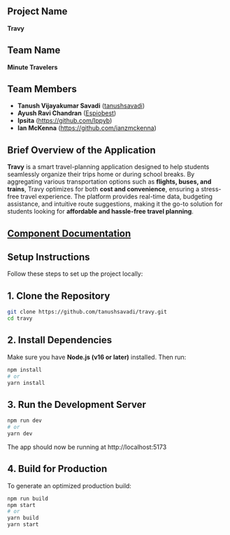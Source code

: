 ## Project Name
**Travy**

## Team Name
**Minute Travelers**

## Team Members
- **Tanush Vijayakumar Savadi** ([tanushsavadi](https://github.com/tanushsavadi))
- **Ayush Ravi Chandran** ([Espiobest](https://github.com/Espiobest))
- **Ipsita** (https://github.com/Ippyb)
- **Ian McKenna** (https://github.com/ianzmckenna)

## Brief Overview of the Application
**Travy** is a smart travel-planning application designed to help students seamlessly organize their trips home or during school breaks. By aggregating various transportation options such as **flights, buses, and trains**, Travy optimizes for both **cost and convenience**, ensuring a stress-free travel experience. The platform provides real-time data, budgeting assistance, and intuitive route suggestions, making it the go-to solution for students looking for **affordable and hassle-free travel planning**.

## [Component Documentation](src/components/component-documentation.md) 

## Setup Instructions
Follow these steps to set up the project locally:

## 1. Clone the Repository

```bash
git clone https://github.com/tanushsavadi/travy.git
cd travy
```

## 2. Install Dependencies
Make sure you have **Node.js (v16 or later)** installed. Then run:

```bash
npm install
# or
yarn install
```

## 3. Run the Development Server

```bash
npm run dev
# or
yarn dev
```
The app should now be running at http://localhost:5173


## 4. Build for Production
To generate an optimized production build:

```bash
npm run build
npm start
# or 
yarn build
yarn start
```
